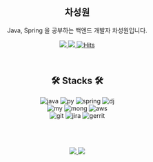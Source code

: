 <div>
  <div align="center">

## 차성원
Java, Spring 을 공부하는 백엔드 개발자 차성원입니다.

 <a href="mailto:devhenry813@gmail.com"> <img src="https://img.shields.io/badge/Gmail-EA4335?style=for-the-badge&logo=Gmail&logoColor=white&link=mailto:devhenry813@gmail.com"> </a>
  <a href="https://devsungwon.tistory.com/"> <img src="https://github-readme-tistory-card.vercel.app/api/badge?name=Tstory"> </a>
[![Hits](https://hits.seeyoufarm.com/api/count/incr/badge.svg?url=https%3A%2F%2Fgithub.com%2FHenry-Cha%2Fhit-counter&count_bg=%2379C83D&title_bg=%23555555&icon=&icon_color=%23E7E7E7&title=hits&edge_flat=false)](https://hits.seeyoufarm.com)

</div>
<br/>
<div align="center">

## 🛠️ Stacks 🛠️

![java](https://img.shields.io/badge/Java-ED8B00?style=for-the-badge&logo=openjdk&logoColor=white)
![py](https://img.shields.io/badge/Python-14354C?style=for-the-badge&logo=python&logoColor=white)
![spring](https://img.shields.io/badge/Spring-6DB33F?style=for-the-badge&logo=spring&logoColor=white)
![dj](https://img.shields.io/badge/Django-092E20?style=for-the-badge&logo=django&logoColor=white)
</br>
![my](https://img.shields.io/badge/MySQL-00000F?style=for-the-badge&logo=mysql&logoColor=white)
![mong](https://img.shields.io/badge/MongoDB-4EA94B?style=for-the-badge&logo=mongodb&logoColor=white)
![aws](https://img.shields.io/badge/Amazon_AWS-232F3E?style=for-the-badge&logo=amazon-aws&logoColor=white)
</br>
![git](https://img.shields.io/badge/GIT-E44C30?style=for-the-badge&logo=git&logoColor=white)
![jira](https://img.shields.io/badge/Jira-0052CC?style=for-the-badge&logo=Jira&logoColor=white)
![gerrit](https://img.shields.io/badge/Gerrit-005200?&style=for-the-badge&logo=gerrit&logoColor=#EEEEEE)
</br>

</br>
</br>

</div>
</div>

</br>

<div align="center">
<a href="https://github.com/Henry-Cha">
    <img 
        src="https://github-readme-stats.vercel.app/api?username=Henry-Cha&hide=stars&count_private=true&show_icons=true&border_radius=8"/>
</a>
<a href="https://solved.ac/sungwon001">
    <img 
        src="http://mazassumnida.wtf/api/generate_badge?boj=sungwon001"/>
</a>
</div>
